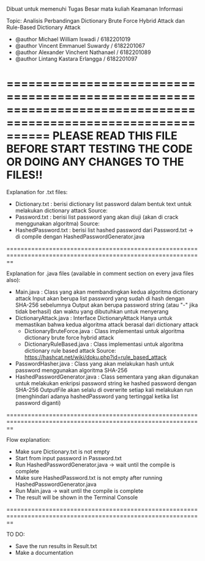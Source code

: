 Dibuat untuk memenuhi Tugas Besar mata kuliah Keamanan Informasi

Topic: Analisis Perbandingan Dictionary Brute Force Hybrid Attack dan Rule-Based Dictionary Attack
* @author Michael William Iswadi        / 6182201019
* @author Vincent Emmanuel Suwardy      / 6182201067
* @author Alexander Vinchent Nathanael  / 6182201089
* @author Lintang Kastara Erlangga      / 6182201097

==============================================================================================================
PLEASE READ THIS FILE BEFORE START TESTING THE CODE OR DOING ANY CHANGES TO THE FILES!!
==============================================================================================================

Explanation for .txt files:
- Dictionary.txt     : berisi dictionary list password dalam bentuk text untuk melakukan dictionary attack
                       Source:
- Password.txt       : berisi list password yang akan diuji (akan di crack menggunakan algoritma)
                       Source:
- HashedPassword.txt : berisi list hashed password dari Password.txt -> di compile dengan HashedPasswordGenerator.java

==============================================================================================================

Explanation for .java files (available in comment section on every java files also):
- Main.java                     : Class yang akan membandingkan kedua algoritma dictionary attack
                                  Input akan berupa list password yang sudah di hash dengan SHA-256 sebelumnya
                                  Output akan berupa password string (atau "-" jika tidak berhasil) dan waktu yang dibutuhkan untuk menyerang
- DictionaryAttack.java         : Interface DictionaryAttack
                                  Hanya untuk memastikan bahwa kedua algoritma attack berasal dari dictionary attack
    - DictionaryBruteForce.java : Class implementasi untuk algoritma dictionary brute force hybrid attack
    - DictionaryRuleBased.java  : Class implementasi untuk algoritma dictionary rule based attack
                                  Source: https://hashcat.net/wiki/doku.php?id=rule_based_attack
- PasswordHasher.java           : Class yang akan melakukan hash untuk password menggunakan algoritma SHA-256
- HashedPasswordGenerator.java  : Class sementara yang akan digunakan untuk melakukan enkripsi password string ke hashed password dengan SHA-256
                                  OutputFile akan selalu di overwrite setiap kali melakukan run (menghindari adanya hashedPassword yang tertinggal ketika list password diganti)

==============================================================================================================

Flow explanation:
- Make sure Dictionary.txt is not empty
- Start from input password in Password.txt
- Run HashedPasswordGenerator.java -> wait until the compile is complete
- Make sure HashedPassword.txt is not empty after running HashedPasswordGenerator.java
- Run Main.java -> wait until the compile is complete
- The result will be shown in the Terminal Console

==============================================================================================================

TO DO:
- Save the run results in Result.txt
- Make a documentation